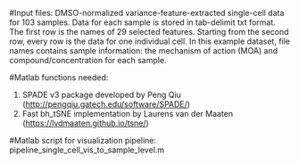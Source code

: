 #Input files:
DMSO-normalized variance-feature-extracted single-cell data for 103 samples. Data for each sample is stored in tab-delimit txt format. The first row is the names of 29 selected features. Starting from the second row, every row is the data for one individual cell. In this example dataset, file names contains sample information: the mechanism of action (MOA) and compound/concentration for each sample. 


#Matlab functions needed:
1. SPADE v3 package developed by Peng Qiu (http://pengqiu.gatech.edu/software/SPADE/) 
1. Fast bh_tSNE implementation by Laurens van der Maaten (https://lvdmaaten.github.io/tsne/)

#Matlab script for visualization pipeline:
pipeline_single_cell_vis_to_sample_level.m
